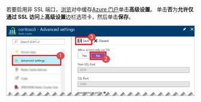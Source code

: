 若要启用非 SSL 端口，[浏览](../articles/redis-cache/cache-configure.md#configure-redis-cache-settings)对中缓存[Azure 门户](https://portal.azure.com)单击**高级设置**。 单击**否**为**允许仅通过 SSL 访问**上**高级设置**边栏选项卡，然后单击**保存**。

![Redis 缓存设置](media/redis-cache-non-ssl-port/redis-cache-non-ssl-port.png)

